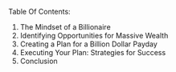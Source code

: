 Table Of Contents:

1. The Mindset of a Billionaire
2. Identifying Opportunities for Massive Wealth
3. Creating a Plan for a Billion Dollar Payday
4. Executing Your Plan: Strategies for Success
5. Conclusion